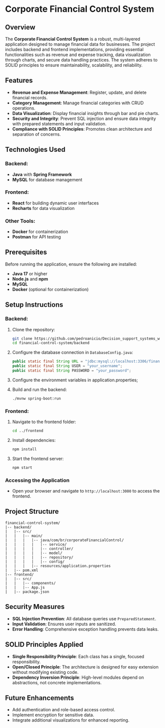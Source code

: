 # Corporate Financial Control System

## Overview
The **Corporate Financial Control System** is a robust, multi-layered application designed to manage financial data for businesses. The project includes backend and frontend implementations, providing essential functionalities such as revenue and expense tracking, data visualization through charts, and secure data handling practices. The system adheres to SOLID principles to ensure maintainability, scalability, and reliability.

## Features
- **Revenue and Expense Management**: Register, update, and delete financial records.
- **Category Management**: Manage financial categories with CRUD operations.
- **Data Visualization**: Display financial insights through bar and pie charts.
- **Security and Integrity**: Prevent SQL injection and ensure data integrity with prepared statements and input validation.
- **Compliance with SOLID Principles**: Promotes clean architecture and separation of concerns.

## Technologies Used
### Backend:
- **Java** with **Spring Framework**
- **MySQL** for database management

### Frontend:
- **React** for building dynamic user interfaces
- **Recharts** for data visualization

### Other Tools:
- **Docker** for containerization
- **Postman** for API testing

## Prerequisites
Before running the application, ensure the following are installed:
- **Java 17** or higher
- **Node.js** and **npm**
- **MySQL**
- **Docker** (optional for containerization)

## Setup Instructions
### Backend:
1. Clone the repository:
   ```bash
   git clone https://github.com/pedroanicio/Decision_support_systems_work.git
   cd financial-control-system/backend
   ```
2. Configure the database connection in `DatabaseConfig.java`:
   ```java
   public static final String URL = "jdbc:mysql://localhost:3306/financial_db";
   public static final String USER = "your_username";
   public static final String PASSWORD = "your_password";
   ```
3. Configure the environment variables in application.properties;
   
4. Build and run the backend:
   ```bash
   ./mvnw spring-boot:run
   ```

### Frontend:
1. Navigate to the frontend folder:
   ```bash
   cd ../frontend
   ```
2. Install dependencies:
   ```bash
   npm install
   ```
3. Start the frontend server:
   ```bash
   npm start
   ```

### Accessing the Application
- Open your browser and navigate to `http://localhost:3000` to access the frontend.

## Project Structure
```
financial-control-system/
|-- backend/
|   |-- src/
|   |   |-- main/
|   |   |   |-- java/com/br/corporateFinancialControl/
|   |   |   |   |-- service/
|   |   |   |   |-- controller/
|   |   |   |   |-- model/
|   |   |   |   |-- repository/
|   |   |   |   |-- config/
|   |   |   |-- resources/application.properties
|   |-- pom.xml
|-- frontend/
|   |-- src/
|   |   |-- components/
|   |   |-- App.js
|   |-- package.json
```

## Security Measures
- **SQL Injection Prevention**: All database queries use `PreparedStatement`.
- **Input Validation**: Ensures user inputs are sanitized.
- **Error Handling**: Comprehensive exception handling prevents data leaks.

## SOLID Principles Applied
- **Single Responsibility Principle**: Each class has a single, focused responsibility.
- **Open/Closed Principle**: The architecture is designed for easy extension without modifying existing code.
- **Dependency Inversion Principle**: High-level modules depend on abstractions, not concrete implementations.

## Future Enhancements
- Add authentication and role-based access control.
- Implement encryption for sensitive data.
- Integrate additional visualizations for enhanced reporting.




